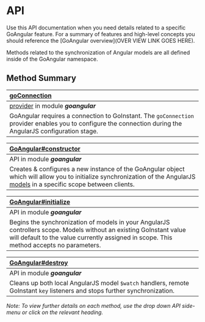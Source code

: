 # API

Use this API documentation when you need details related to a specific GoAngular feature.
For a summary of features and high-level concepts you should reference the
[GoAngular overview](OVER VIEW LINK GOES HERE).

Methods related to the synchronization of Angular models are all defined inside of the GoAngular namespace.

## Method Summary

| [goConnection](./goConnection.md)|
|:--|
| [provider](http://docs.angularjs.org/guide/dev_guide.services) in module ***goangular*** |
| GoAngular requires a connection to GoInstant. The `goConnection` provider enables you to configure the connection during the AngularJS configuration stage. |

| [GoAngular#constructor](./constructor.md) |
|:--|
| API in module ***goangular*** |
| Creates & configures a new instance of the GoAngular object which will allow you to initialize synchronization of the AngularJS [models](http://docs.angularjs.org/guide/concepts#model) in a specific scope between clients. |

| [GoAngular#initialize](./initialize.md) |
|:--|
| API in module ***goangular*** |
| Begins the synchronization of models in your AngularJS controllers scope. Models without an existing GoInstant value will default to the value currently assigned in scope. This method accepts no parameters. |

| [GoAngular#destroy](./destroy.md) |
|:--|
| API in module ***goangular*** |
| Cleans up both local AngularJS model `$watch` handlers, remote GoInstant `key` listeners and stops further synchronization. |

*Note: To view further details on each method, use the drop down API side-menu or click on the relevant heading.*
